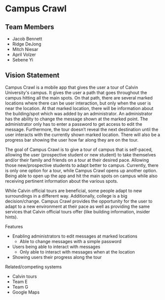 # Campus Crawl

## Team Members
- Jacob Bennett
- Ridge DeJong
- Mitch Niesar
- April Volzer
- Sebene Yi

## Vision Statement

Campus Crawl is a mobile app that gives the user a tour of Calvin University's campus. It gives the user a path that goes throughout the campus hitting all the main spots. On that path, there are several marked locations where there can be user interaction, but only when the user is near the location. At that marked location, there will be information about the building/spot which was added by an administrator. An administrator has the ability to change the message shown at the marked point. The administrator only has to enter a password to get access to edit the message. Furthermore, the tour doesn’t reveal the next destination until the user interacts with the currently shown marked location. There will also be a progress bar showing the user how far along they are on the tour.

The goal of Campus Crawl is to give a tour of campus that is self-paced, allowing the user (prospective student or new student) to take themselves and/or their family and friends on a tour at their desired pace. Allowing those new/prospective students to adapt better to campus. Currently, there is only one option for a tour, while Campus Crawl opens up another option. Being able to open up the app and hit the main spots on campus while also receiving pertinent information about the various spots.

While Calvin official tours are beneficial, some people adapt to new surroundings in a different way. Additionally, college is a big decision/change. Campus Crawl provides the opportunity for the user to adapt to a new environment at their pace as well as providing the same services that Calvin official tours offer (like building information, insider hints).


Features
* Enabling administrators to edit messages at marked locations
   * Able to change messages with a simple password
* Users being able to interact with messages
   * Only able to interact with messages when at the location
* Showing users their progress along the tour

Related/competing systems
* Calvin tours
* Team E
* Team G
* Google Maps
